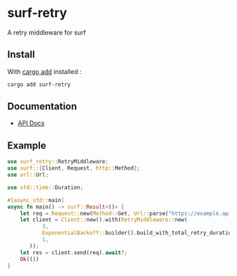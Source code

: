 # surf-retry

A retry middleware for surf

## Install

With [cargo add](https://github.com/killercup/cargo-edit#Installation) installed :

```sh
cargo add surf-retry
```

## Documentation

- [API Docs](https://docs.rs/surf-retry)

## Example

 ```rust
 use surf_retry::RetryMiddleware;
 use surf::{Client, Request, http::Method};
 use url::Url;

 use std::time::Duration;

 #[async_std::main]
 async fn main() -> surf::Result<()> {
     let req = Request::new(Method::Get, Url::parse("https://example.api")?);
     let client = Client::new().with(RetryMiddleware::new(
            3,
            ExponentialBackoff::builder().build_with_total_retry_duration(Duration::from_secs(60)),
            1,
        ));
     let res = client.send(req).await?;
     Ok(())
 }
 ```

